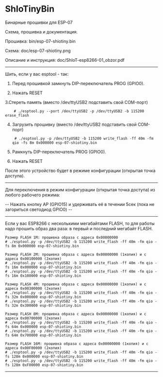 # ShIoTinyBin

Бинарные прошивки для ESP-07

Схема, прошивка и документация.

Прошивка: bin/esp-07-shiotiny.bin

Схема:	doc/esp-07-shiotiny.png

Описание и инструкция: doc/ShIoT-esp8266-01_obzor.pdf

-----------------------------------------------------------------------------------------------------------------
Шить, если у вас esptool -  так:
 
1. Перед прошивкой замкнуть DIP-переключатель PROG (GPIO0).

2. Нажать RESET

3.Стереть память (вместо /dev/ttyUSB2 подставить свой COM-порт)

		# ./esptool.py --port /dev/ttyUSB2 -p /dev/ttyUSB2 -b 115200 erase_flash

4. Загрузить прошивку (вместо /dev/ttyUSB2 подставить свой COM-порт)

		# ./esptool.py -p /dev/ttyUSB2 -b 115200 write_flash -ff 40m -fm qio -fs 8m 0x000000 esp-07-shiotiny.bin

5. Рамкнуть DIP-переключатель PROG (GPIO0).

6. Нажать RESET

После этого устройство будет в режиме конфигурации (открытая точка доступа).

-----------------------------------------------------------------------------------------------------------------

Для переключения в режим конфигурации (открытая точка доступа) из любого рабочего режима:

 -- Нажать кнопку AP (GPIO15) и удерживать её в течении 5сек (пока не загориться светодиод GPIO0) --

-----------------------------------------------------------------------------------------------------------------

Если у вас ESP8266 с несколькими мегабайтами FLASH, то для работы надо прошить образ два раза: в первый и последний мегабайт FLASH.

    Размер FLASH 1M: прошивка образа с адреса 0x00000000
	# ./esptool.py -p /dev/ttyUSB2 -b 115200 write_flash -ff 40m -fm qio -fs 8m 0x000000 esp-07-shiotiny.bin

    Размер FLASH 2M: прошивка образа с адреса 0x00000000 (1копия) и с адреса 0x00100000 (2копия)
	# ./esptool.py -p /dev/ttyUSB2 -b 115200 write_flash -ff 40m -fm qio -fs 16m 0x000000 esp-07-shiotiny.bin
	# ./esptool.py -p /dev/ttyUSB2 -b 115200 write_flash -ff 40m -fm qio -fs 16m 0x100000 esp-07-shiotiny.bin

    Размер FLASH 4M: прошивка образа с адреса 0x00000000 (1копия) и с адреса 0x00300000 (2копия)
	# ./esptool.py -p /dev/ttyUSB2 -b 115200 write_flash -ff 40m -fm qio -fs 32m 0x000000 esp-07-shiotiny.bin
	# ./esptool.py -p /dev/ttyUSB2 -b 115200 write_flash -ff 40m -fm qio -fs 32m 0x300000 esp-07-shiotiny.bin

    Размер FLASH 8M: прошивка образа с адреса 0x00000000 (1копия) и с адреса 0x00700000 (2копия)
	# ./esptool.py -p /dev/ttyUSB2 -b 115200 write_flash -ff 40m -fm qio -fs 64m 0x000000 esp-07-shiotiny.bin
	# ./esptool.py -p /dev/ttyUSB2 -b 115200 write_flash -ff 40m -fm qio -fs 64m 0x700000 esp-07-shiotiny.bin

    Размер FLASH 16M: прошивка образа с адреса 0x00000000 (1копия) и с адреса 0x00F00000 (2копия)
	# ./esptool.py -p /dev/ttyUSB2 -b 115200 write_flash -ff 40m -fm qio -fs 128m 0x000000 esp-07-shiotiny.bin
	# ./esptool.py -p /dev/ttyUSB2 -b 115200 write_flash -ff 40m -fm qio -fs 128m 0xF00000 esp-07-shiotiny.bin

-----------------------------------------------------------------------------------------------------------------
